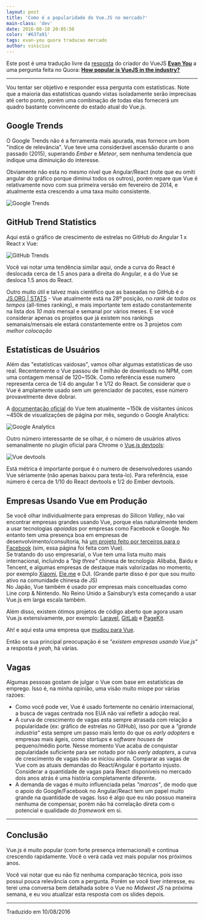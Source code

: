 ```yaml
---
layout: post
title: 'Como é a popularidade do Vue.JS no mercado?'
main-class: 'dev'
date: 2016-08-10 20:05:50 
color: '#637a91'
tags: evan-you quora traducao mercado
author: vinicius
---
```


Este post é uma tradução livre da [resposta](https://www.quora.com/How-popular-is-VueJS-in-the-industry/answer/Evan-You-3) do criador do VueJS [**Evan You**](https://github.com/yyx990803) a uma pergunta feita no Quora: [**How popular is VueJS in the industry?**](https://www.quora.com/How-popular-is-VueJS-in-the-industry)

----

Vou tentar ser objetivo e responder essa pergunta com estatísticas. Note que a maioria das estatísticas quando vistas isoladamente serão imprecisas até certo ponto, porém uma combinação de todas elas fornecerá um quadro bastante convincente do estado atual do Vue.js.

## Google Trends

O Google Trends não é a ferramenta mais apurada, mas fornece um bom "índice de relevância". Vue teve uma considerável ascensão durante o ano passado (2015), superando *Ember* e *Meteor*, sem nenhuma tendencia que indique uma diminuição do interesse.

Obviamente não esta no mesmo nível que Angular/React (note que eu omiti angular do gráfico porque diminui todos os outros), porém repare que Vue é relativamente novo com sua primeira versão em fevereiro de 2014, e atualmente esta crescendo a uma taxa muito consistente.

![Google Trends](/content/images/2016/08/google-trends-01.png)

## GitHub Trend Statistics

Aqui está o gráfico de crescimento de estrelas no GitHub do Angular 1 x React x Vue:

![GitHub Trends](/content/images/2016/08/github-trends-01.png)

Você vai notar uma tendência similar aqui, onde a curva do React é deslocada cerca de 1.5 anos para a direita do Angular, e a do Vue se desloca 1.5 anos do React.

Outro muito útil e talvez mais cientifico que as baseadas no GitHub é o  [JS.ORG | STATS](https://stats.js.org/) - Vue atualmente está na 28º posição, no *rank de todos os tempos* (all-times ranking), e mais importante tem estado constantemente na lista dos *10 mais* mensal e semanal por vários meses. E se você considerar apenas os projetos que já existem nos rankings semanais/mensais ele estará constantemente entre os 3 projetos com *melhor colocação* 


## Estatísticas de Usuários

Além das "estatísticas vaidosas", vamos olhar algumas estatísticas de uso real. Recentemente o Vue passou de 1 milhão de downloads no NPM, com uma contagem mensal de 120~150k. Como referência esse numero representa cerca de 1/4 do angular 1 e 1/12 do React. Se considerar que o Vue é amplamente usado sem um gerenciador de pacotes, esse número provavelmente deve dobrar.

A [documentação oficial](http://vuejs.org/) do Vue tem atualmente ~150k de visitantes únicos ~450k de visualizações de página por mês, segundo o Google Analytics:

![Google Analytics](/content/images/2016/08/google-analytics.png)

Outro número interessante de se olhar, é o número de usuários ativos semanalmente no plugin oficial para Chrome o [Vue.js devtools](https://chrome.google.com/webstore/detail/vuejs-devtools/nhdogjmejiglipccpnnnanhbledajbpd?hl=pt-BR):

![Vue devtools](/content/images/2016/08/devtools.png)

Está métrica é importante porque é o numero de desenvolvedores usando Vue sériamente (não apenas baixou para testa-lo). Para referência, esse número é cerca de 1/10 do React devtools e 1/2 do Ember devtools.

## Empresas Usando Vue em Produção

Se você olhar individualmente para empresas do *Silicon Valley*, não vai encontrar empresas grandes usando Vue, porque elas naturalmente tendem a usar tecnologias *apoiadas* por empresas como Facebook e Google. No entanto tem uma presença boa em empresas de desenvolvimento/consultoria, há [um projeto feito por terceiros para o Facebook](https://newsfeed.fb.com/) (sim, essa página foi feita com Vue).  
Se tratando do uso empresarial, o Vue tem uma lista muito mais internacional, incluindo a *"big three"* chinesa de tecnologia: Alibaba, Baidu e Tencent, e algumas empresas de destaque mais valorizadas no momento, por exemplo [Xiaomi](https://www.crunchbase.com/organization/xiaomi), [Ele.me](https://www.crunchbase.com/organization/ele-me) e DJI. (Grande parte disso é por que sou muito ativo na comunidade chinesa de JS)  
No Japão, Vue também é usado por empresas mais conceituadas como Line corp & Nintendo. No Reino Unido a Sainsbury’s esta começando a usar Vue.js em larga escala também.

Além disso, existem ótimos projetos de código aberto que agora usam Vue.js extensivamente, por exemplo: [Laravel](http://react-etc.net/entry/php-framework-laravel-selects-vue-js-as-default-javascript-framework), [GitLab](https://about.gitlab.com/jobs/frontend-engineer/) e [PageKit](https://pagekit.com/).

Ah! e aqui esta uma empresa que [mudou para Vue](https://isl.co/2016/07/three-major-reasons-we-decided-to-ditch-angularjs/).

Então se sua principal preocupação é se *"existem empresas usando Vue.js"* a resposta é *yeah*, há várias.

## Vagas

Algumas pessoas gostam de julgar o Vue com base em estatísticas de emprego. Isso é, na minha opinião, uma visão muito míope por várias razoes:

- Como você pode ver, Vue é usado fortemente no cenário internacional, a busca de vagas centrada nos EUA não vai refletir a adoção real.
- A curva de crescimento de vagas esta sempre atrasada com relação a  popularidade (ex: gráfico de estrelas no GitHub), isso por que a *"grande industria"* esta sempre um passo mais lento do que os *early adopters* e empresas mais ágeis, como *startups* e *software houses* de pequeno/médio porte. Nesse momento Vue acaba de conquistar popularidade suficiente para ser notado por não  *early adopters*, a curva de crescimento de vagas não se iniciou ainda. Comparar as vagas de Vue com as atuais demandas do React/Angular é portanto injusto. Considerar a quantidade de vagas para React disponíveis no mercado dois anos atrás é uma história completamente diferente. 
- A demanda de vagas é muito influenciada pelas *"marcas"*, de modo que o apoio do Google/Facebook no Angular/React tem um papel muito grande na quantidade de vagas. Isso é algo que eu não possuo maneira nenhuma de compensar, porém não há correlação direta com o potencial e qualidade do *framework* em si.

---------

## Conclusão

Vue.js é muito popular (com forte presença internacional) e continua crescendo rapidamente. Você o verá cada vez mais popular nos próximos anos.

Você vai notar que eu não fiz nenhuma comparação técnica, pois isso possui pouca relevância com a pergunta. Porém se você tiver interesse, eu terei uma conversa bem detalhada sobre o Vue no *Midwest JS* na próxima semana, e eu vou atualizar esta resposta com os slides depois.

----

Traduzido em 10/08/2016



